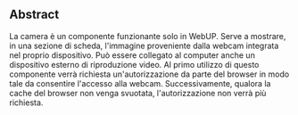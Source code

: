 ## Abstract
La camera è un componente funzionante solo in WebUP.
Serve a mostrare, in una sezione di scheda, l'immagine proveniente dalla webcam integrata nel proprio dispositivo.
Può essere collegato al computer anche un dispositivo esterno di riproduzione video.
Al primo utilizzo di questo componente verrà richiesta un'autorizzazione da parte del browser in modo tale da consentire l'accesso alla webcam.
Successivamente, qualora la cache del browser non venga svuotata, l'autorizzazione non verrà più richiesta.
